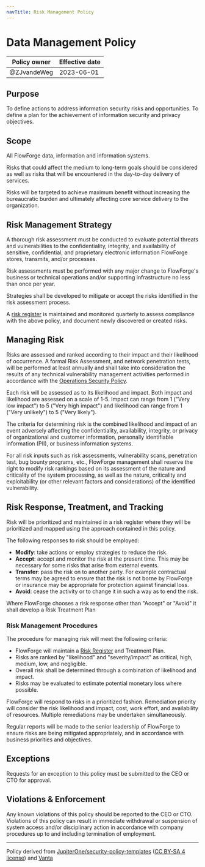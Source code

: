 ```yaml
---
navTitle: Risk Management Policy
---
```


# Data Management Policy

| Policy owner   | Effective date |
| -------------- | -------------- |
| @ZJvandeWeg    | 2023-06-01     |

## Purpose

To define actions to address information security risks and opportunities. To
define a plan for the achievement of information security and privacy objectives.

## Scope 

All FlowForge data, information and information systems.

Risks that could affect the medium to long-term goals should be considered as
well as risks that will be encountered in the day-to-day delivery of services.

Risks will be targeted to achieve maximum benefit without increasing the
bureaucratic burden and ultimately affecting core service delivery to the
organization.

## Risk Management Strategy

A thorough risk assessment must be conducted to evaluate potential threats and
vulnerabilities to the confidentiality, integrity, and availability of sensitive,
confidential, and proprietary electronic information FlowForge stores, transmits,
and/or processes.

Risk assessments must be performed with any major change to FlowForge's business
or technical operations and/or supporting infrastructure no less than once per year.

Strategies shall be developed to mitigate or accept the risks identified in the
risk assessment process.

A [risk register](https://app.vanta.com/risk-management/risk-register) is maintained
and monitored quarterly to assess compliance with the above policy, and document
newly discovered or created risks.

## Managing Risk

Risks are assessed and ranked according to their impact and their likelihood of
occurrence. A formal Risk Assessment, and network penetration tests, will be
performed at least annually and shall take into consideration the results of any
technical vulnerability management activities performed in accordance with the
[Operations Security Policy](./operations-security.md).

Each risk will be assessed as to its likelihood and impact. Both impact and
likelihood are assessed on a scale of 1-5. Impact can range from 1 ("Very low impact")
to 5 ("Very high impact") and likelihood can range from 1 ("Very unlikely") to 5 ("Very likely").

The criteria for determining risk is the combined likelihood and impact of an
event adversely affecting the confidentiality, availability, integrity, or
privacy of organizational and customer information, personally identifiable
information (PII), or business information systems.

For all risk inputs such as risk assessments, vulnerability scans, penetration test,
bug bounty programs, etc., FlowForge management shall reserve the right to modify
risk rankings based on its assessment of the nature and criticality of the system
processing, as well as the nature, criticality and exploitability (or other
relevant factors and considerations) of the identified vulnerability.

## Risk Response, Treatment, and Tracking

Risk will be prioritized and maintained in a risk register where they will be
prioritized and mapped using the approach contained in this policy.

The following responses to risk should be employed:

 - **Modify**: take actions or employ strategies to reduce the risk.
 - **Accept**: accept and monitor the risk at the present time. This may be necessary for some risks that arise from external events.
 - **Transfer**: pass the risk on to another party. For example contractual terms may be agreed to ensure that the risk is not borne by FlowForge or insurance may be appropriate for protection against financial loss.
 - **Avoid**: cease the activity or to change it in such a way as to end the risk.

Where FlowForge chooses a risk response other than "Accept" or "Avoid" it shall
develop a Risk Treatment Plan


### Risk Management Procedures

The procedure for managing risk will meet the following criteria:

 - FlowForge will maintain a [Risk Register]((https://app.vanta.com/risk-management/risk-register)) and Treatment Plan.
 - Risks are ranked by "likelihood" and "severity/impact" as critical, high, medium, low, and negligible.
 - Overall risk shall be determined through a combination of likelihood and impact.
 - Risks may be evaluated to estimate potential monetary loss where possible.

FlowForge will respond to risks in a prioritized fashion. Remediation priority
will consider the risk likelihood and impact, cost, work effort, and availability
of resources. Multiple remediations may be undertaken simultaneously.

Regular reports will be made to the senior leadership of FlowForge to ensure
risks are being mitigated appropriately, and in accordance with business
priorities and objectives.


## Exceptions

Requests for an exception to this policy must be submitted to the CEO or CTO for
approval.

## Violations & Enforcement

Any known violations of this policy should be reported to the CEO or CTO.
Violations of this policy can result in immediate withdrawal or suspension of
system access and/or disciplinary action in accordance with company procedures
up to and including termination of employment.

--- 
Policy derived from [JupiterOne/security-policy-templates](https://github.com/JupiterOne/security-policy-templates) ([CC BY-SA 4 license](https://creativecommons.org/licenses/by-sa/4.0/)) and [Vanta](https://vanta.com)
